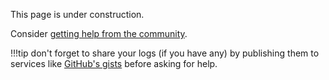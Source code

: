 This page is under construction.

Consider [getting help from the community](../getting_help.md).

!!!tip
    don't forget to share your logs (if you have any)
    by publishing them to services like [GitHub's gists](http://gist.github.com) before asking for help.
